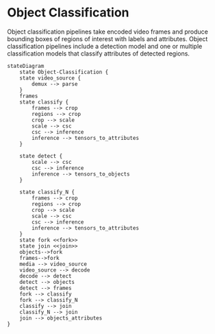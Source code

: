 # Object Classification

Object classification pipelines take encoded video frames and produce bounding boxes of regions of interest with labels and attributes.
Object classification pipelines include a detection model and one or multiple classification models that classify attributes of detected regions.


```mermaid
stateDiagram
    state Object-Classification {
    state video_source {
		demux --> parse 
    }
	frames
	state classify {
		frames --> crop
		regions --> crop
		crop --> scale
		scale --> csc
		csc --> inference
		inference --> tensors_to_attributes
	}
    
    state detect {
		scale --> csc
		csc --> inference
		inference --> tensors_to_objects
    }
	
	state classify_N {
		frames --> crop
		regions --> crop
		crop --> scale
		scale --> csc
		csc --> inference
		inference --> tensors_to_attributes
	}
    state fork <<fork>>
	state join <<join>>
	objects-->fork
	frames-->fork
    media --> video_source
    video_source --> decode
    decode --> detect
    detect --> objects
	detect --> frames
	fork --> classify
	fork --> classify_N
	classify --> join 
	classify_N --> join 
	join --> objects_attributes
} 
```



